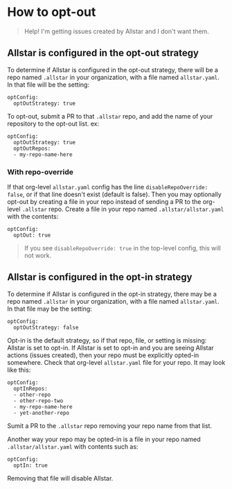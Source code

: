 # How to opt-out
> Help! I'm getting issues created by Allstar and I don't want them.

## Allstar is configured in the opt-out strategy
To determine if Allstar is configured in the opt-out strategy, there will be a repo named `.allstar` in your organization, with a file named `allstar.yaml`. In that file will be the setting:

    optConfig:
      optOutStrategy: true

To opt-out, submit a PR to that `.allstar` repo, and add the name of your repository to the opt-out list. ex:

    optConfig:
      optOutStrategy: true
      optOutRepos:
      - my-repo-name-here

### With repo-override

If that org-level `allstar.yaml` config has the line `disableRepoOverride: false`, or if that line doesn't exist (default is false). Then you may optionally opt-out by creating a file in your repo instead of sending a PR to the org-level `.allstar` repo. Create a file in your repo named `.allstar/allstar.yaml` with the contents:

    optConfig:
      optOut: true

> If you see `disableRepoOverride: true` in the top-level config, this will not work.

## Allstar is configured in the opt-in strategy
To determine if Allstar is configured in the opt-in strategy, there may be a repo named `.allstar` in your organization, with a file named `allstar.yaml`. In that file may be the setting:

    optConfig:
      optOutStrategy: false

Opt-in is the default strategy, so if that repo, file, or setting is missing: Allstar is set to opt-in. If Allstar is set to opt-in and you are seeing Allstar actions (issues created), then your repo must be explicitly opted-in somewhere. Check that org-level `allstar.yaml` file for your repo. It may look like this:

    optConfig:
      optInRepos:
      - other-repo
      - other-repo-two
      - my-repo-name-here
      - yet-another-repo

Sumit a PR to the `.allstar` repo removing your repo name from that list.

Another way your repo may be opted-in is a file in your repo named `.allstar/allstar.yaml` with contents such as:

    optConfig:
      optIn: true

Removing that file will disable Allstar.
